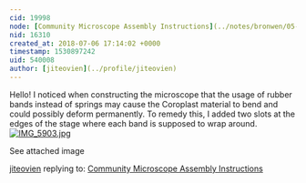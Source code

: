 ```yaml
---
cid: 19998
node: [Community Microscope Assembly Instructions](../notes/bronwen/05-07-2018/community-microscope-assembly-instructions)
nid: 16310
created_at: 2018-07-06 17:14:02 +0000
timestamp: 1530897242
uid: 540008
author: [jiteovien](../profile/jiteovien)
---
```


Hello! I noticed when constructing the microscope that the usage of rubber bands instead of springs may cause the Coroplast material to bend and could possibly deform permanently. To remedy this, I added two slots at the edges of the stage where each band is supposed to wrap around. 
[![IMG_5903.jpg](/i/25456)](/i/25456)

See attached image

[jiteovien](../profile/jiteovien) replying to: [Community Microscope Assembly Instructions](../notes/bronwen/05-07-2018/community-microscope-assembly-instructions)

